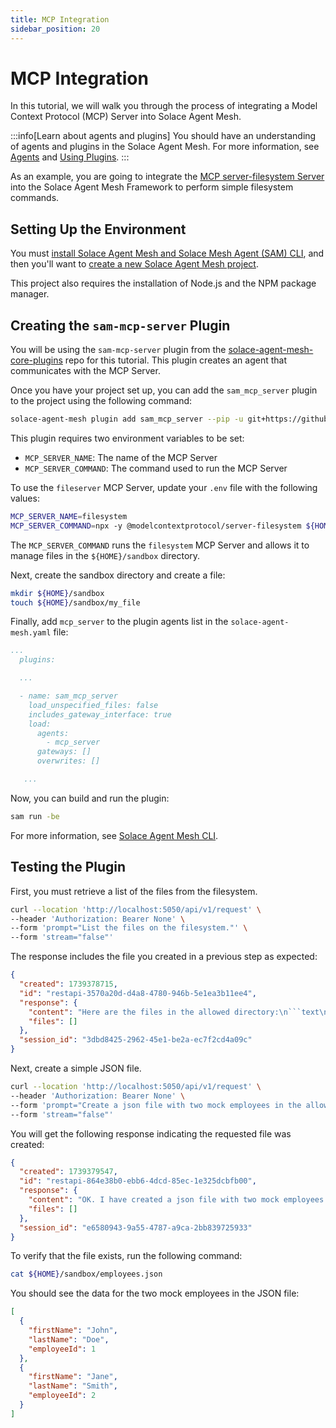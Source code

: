 ```yaml
---
title: MCP Integration
sidebar_position: 20
---
```


# MCP Integration

In this tutorial, we will walk you through the process of integrating a Model Context Protocol (MCP) Server into Solace Agent Mesh.

:::info[Learn about agents and plugins]
You should have an understanding of agents and plugins in the Solace Agent Mesh. For more information, see [Agents](../concepts/agents.md) and [Using Plugins](../concepts/plugins/use-plugins.md).
:::

As an example, you are going to integrate the [MCP server-filesystem Server](https://www.npmjs.com/package/@modelcontextprotocol/server-filesystem) into the Solace Agent Mesh Framework to perform simple filesystem commands.

## Setting Up the Environment

You must [install Solace Agent Mesh and Solace Mesh Agent (SAM) CLI](../getting-started/installation.md), and then you'll want to [create a new Solace Agent Mesh project](../getting-started/quick-start.md).

This project also requires the installation of Node.js and the NPM package manager.

## Creating the `sam-mcp-server` Plugin

You will be using the `sam-mcp-server` plugin from the [solace-agent-mesh-core-plugins](https://github.com/SolaceLabs/solace-agent-mesh-core-plugins) repo for this tutorial. This plugin creates an agent that communicates with the MCP Server.

Once you have your project set up, you can add the `sam_mcp_server` plugin to the project using the following command:

```sh
solace-agent-mesh plugin add sam_mcp_server --pip -u git+https://github.com/SolaceLabs/solace-agent-mesh-core-plugins#subdirectory=sam-mcp-server
```

This plugin requires two environment variables to be set:

- `MCP_SERVER_NAME`: The name of the MCP Server
- `MCP_SERVER_COMMAND`: The command used to run the MCP Server

To use the `fileserver` MCP Server, update your `.env` file with the following values:

```sh
MCP_SERVER_NAME=filesystem
MCP_SERVER_COMMAND=npx -y @modelcontextprotocol/server-filesystem ${HOME}/sandbox
```

The `MCP_SERVER_COMMAND` runs the `filesystem` MCP Server and allows it to manage files in the `${HOME}/sandbox` directory.

Next, create the sandbox directory and create a file:

```sh
mkdir ${HOME}/sandbox
touch ${HOME}/sandbox/my_file
```

Finally, add `mcp_server` to the plugin agents list in the `solace-agent-mesh.yaml` file:

```yaml
...
  plugins:

  ...

  - name: sam_mcp_server
    load_unspecified_files: false
    includes_gateway_interface: true
    load:
      agents:
        - mcp_server
      gateways: []
      overwrites: []

   ...
```

Now, you can build and run the plugin:

```sh
sam run -be
```

For more information, see [Solace Agent Mesh CLI](../concepts/cli.md).

## Testing the Plugin

First, you must retrieve a list of the files from the filesystem.

```sh
curl --location 'http://localhost:5050/api/v1/request' \
--header 'Authorization: Bearer None' \
--form 'prompt="List the files on the filesystem."' \
--form 'stream="false"'
```

The response includes the file you created in a previous step as expected:

````json
{
  "created": 1739378715,
  "id": "restapi-3570a20d-d4a8-4780-946b-5e1ea3b11ee4",
  "response": {
    "content": "Here are the files in the allowed directory:\n```text\n[FILE] my_file\n```",
    "files": []
  },
  "session_id": "3dbd8425-2962-45e1-be2a-ec7f2cd4a09c"
}
````

Next, create a simple JSON file.

```sh
curl --location 'http://localhost:5050/api/v1/request' \
--header 'Authorization: Bearer None' \
--form 'prompt="Create a json file with two mock employees in the allowed directory of the filesystem."' \
--form 'stream="false"'
```

You will get the following response indicating the requested file was created:

```json
{
  "created": 1739379547,
  "id": "restapi-864e38b0-ebb6-4dcd-85ec-1e325dcbfb00",
  "response": {
    "content": "OK. I have created a json file with two mock employees in the allowed directory of the filesystem. The file is located at `/Users/myuserid/sandbox/employees.json`.",
    "files": []
  },
  "session_id": "e6580943-9a55-4787-a9ca-2bb839725933"
}
```

To verify that the file exists, run the following command:

```sh
cat ${HOME}/sandbox/employees.json
```

You should see the data for the two mock employees in the JSON file:

```json
[
  {
    "firstName": "John",
    "lastName": "Doe",
    "employeeId": 1
  },
  {
    "firstName": "Jane",
    "lastName": "Smith",
    "employeeId": 2
  }
]
```
